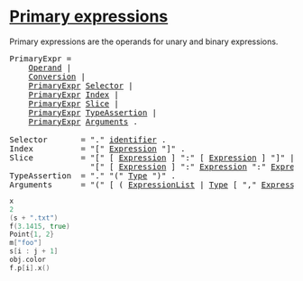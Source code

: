 # [Primary expressions](#primary-expressions)

Primary expressions are the operands for unary and binary expressions.

<pre>
<a id="PrimaryExpr">PrimaryExpr</a> =
	<a href="/Expressions/operands.html#Operand">Operand</a> |
	<a href="/Expressions/conversions.html#Conversion">Conversion</a> |
	<a href="#PrimaryExpr">PrimaryExpr</a> <a href="#Selector">Selector</a> |
	<a href="#PrimaryExpr">PrimaryExpr</a> <a href="#Index">Index</a> |
	<a href="#PrimaryExpr">PrimaryExpr</a> <a href="#Slice">Slice</a> |
	<a href="#PrimaryExpr">PrimaryExpr</a> <a href="#TypeAssertion">TypeAssertion</a> |
	<a href="#PrimaryExpr">PrimaryExpr</a> <a href="#Arguments">Arguments</a> .

<a id="Selector">Selector</a>       = "." <a href="/Lexical%20elements/identifiers.html#identifier">identifier</a> .
<a id="Index">Index</a>          = "[" <a href="/Expressions/operators.html#Expression">Expression</a> "]" .
<a id="Slice">Slice</a>          = "[" [ <a href="/Expressions/operators.html#Expression">Expression</a> ] ":" [ <a href="/Expressions/operators.html#Expression">Expression</a> ] "]" |
                 "[" [ <a href="/Expressions/operators.html#Expression">Expression</a> ] ":" <a href="/Expressions/operators.html#Expression">Expression</a> ":" <a href="/Expressions/operators.html#Expression">Expression</a> "]" .
<a id="TypeAssertion">TypeAssertion</a>  = "." "(" <a href="/Types/#Type">Type</a> ")" .
<a id="Arguments">Arguments</a>      = "(" [ ( <a href="/Declarations%20and%20scope/constant_declarations.html#ExpressionList">ExpressionList</a> | <a href="/Types/#Type">Type</a> [ "," <a href="/Declarations%20and%20scope/constant_declarations.html#ExpressionList">ExpressionList</a> ] ) [ "..." ] [ "," ] ] ")" .
</pre>

```go
x
2
(s + ".txt")
f(3.1415, true)
Point{1, 2}
m["foo"]
s[i : j + 1]
obj.color
f.p[i].x()
```
